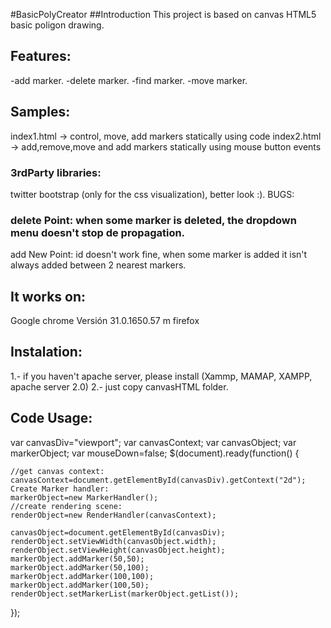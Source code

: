 #BasicPolyCreator
##Introduction
This project is based on canvas HTML5 basic poligon drawing. 

## Features: 
-add marker. 
-delete marker.
-find marker. 
-move marker. 
## Samples: 
index1.html -> control, move, add markers statically using code
index2.html -> add,remove,move and add markers statically using mouse button events

### 3rdParty libraries: 
 twitter bootstrap (only for the css visualization), better look :).
BUGS:
### delete Point: when some marker is deleted, the dropdown menu doesn't stop de propagation.
 add New Point: id doesn't work fine, when some marker is added it isn't always added between 2 nearest markers.

## It works on: 
Google chrome Versión 31.0.1650.57 m 
firefox 


## Instalation: 
1.- if you haven't apache server, please install (Xammp, MAMAP, XAMPP, apache server 2.0)
2.- just copy canvasHTML folder. 

## Code Usage:


  var canvasDiv="viewport";
  var canvasContext;
  var canvasObject;
  var markerObject; 
  var mouseDown=false;
 $(document).ready(function()
  {
  
  	//get canvas context:
	canvasContext=document.getElementById(canvasDiv).getContext("2d");
	Create Marker handler:
	markerObject=new MarkerHandler();
	//create rendering scene:
	renderObject=new RenderHandler(canvasContext);
	
	canvasObject=document.getElementById(canvasDiv);
	renderObject.setViewWidth(canvasObject.width);
	renderObject.setViewHeight(canvasObject.height);
	markerObject.addMarker(50,50);
	markerObject.addMarker(50,100);
	markerObject.addMarker(100,100);
	markerObject.addMarker(100,50);
	renderObject.setMarkerList(markerObject.getList()); 

   });
 ```
